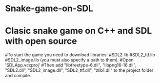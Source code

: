 # Snake-game-on-SDL
# Clasic snake game on C++ and SDL with open source

#To start the game you need to download libraries:
#SDL2.lib
#SDL2_ttf.lib
#SDL2_image.lib (you must also specify a path to them). 
#Open 'SDLApp.vcxproj'
#Then add "libfreetype-6.dll", "libpng16-16.dll", "SDL2.dll", "SDL2_image.dll", "SDL2_ttf.dll", "zlib1.dll" to the project folder and compile.